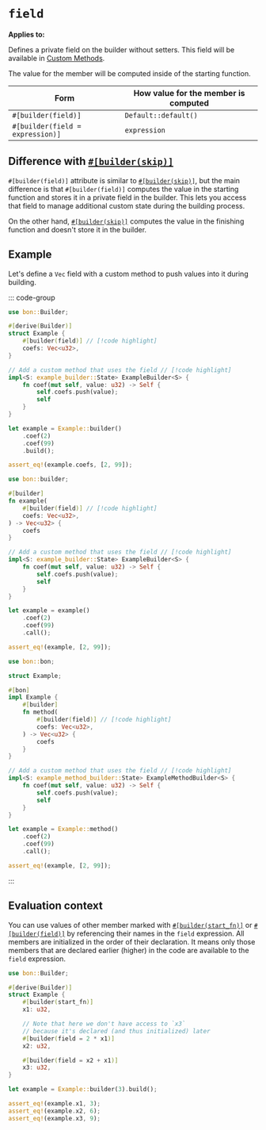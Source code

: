 # `field`

**Applies to:** <Badge type="warning" text="struct fields"/> <Badge type="warning" text="function arguments"/> <Badge type="warning" text="method arguments"/>

Defines a private field on the builder without setters. This field will be available in [Custom Methods](../../../guide/typestate-api/custom-methods).

The value for the member will be computed inside of the starting function.

| Form                             | How value for the member is computed |
| -------------------------------- | ------------------------------------ |
| `#[builder(field)]`              | `Default::default()`                 |
| `#[builder(field = expression)]` | `expression`                         |

## Difference with [`#[builder(skip)]`](./skip)

`#[builder(field)]` attribute is similar to [`#[builder(skip)]`](./skip), but the main difference is that `#[builder(field)]` computes the value in the starting function and stores it in a private field in the builder. This lets you access that field to manage additional custom state during the building process.

On the other hand, [`#[builder(skip)]`](./skip) computes the value in the finishing function and doesn't store it in the builder.

## Example

Let's define a `Vec` field with a custom method to push values into it during building.

::: code-group

```rust [Struct]
use bon::Builder;

#[derive(Builder)]
struct Example {
    #[builder(field)] // [!code highlight]
    coefs: Vec<u32>,
}

// Add a custom method that uses the field // [!code highlight]
impl<S: example_builder::State> ExampleBuilder<S> {
    fn coef(mut self, value: u32) -> Self {
        self.coefs.push(value);
        self
    }
}

let example = Example::builder()
    .coef(2)
    .coef(99)
    .build();

assert_eq!(example.coefs, [2, 99]);
```

```rust [Function]
use bon::builder;

#[builder]
fn example(
    #[builder(field)] // [!code highlight]
    coefs: Vec<u32>,
) -> Vec<u32> {
    coefs
}

// Add a custom method that uses the field // [!code highlight]
impl<S: example_builder::State> ExampleBuilder<S> {
    fn coef(mut self, value: u32) -> Self {
        self.coefs.push(value);
        self
    }
}

let example = example()
    .coef(2)
    .coef(99)
    .call();

assert_eq!(example, [2, 99]);
```

```rust [Method]
use bon::bon;

struct Example;

#[bon]
impl Example {
    #[builder]
    fn method(
        #[builder(field)] // [!code highlight]
        coefs: Vec<u32>,
    ) -> Vec<u32> {
        coefs
    }
}

// Add a custom method that uses the field // [!code highlight]
impl<S: example_method_builder::State> ExampleMethodBuilder<S> {
    fn coef(mut self, value: u32) -> Self {
        self.coefs.push(value);
        self
    }
}

let example = Example::method()
    .coef(2)
    .coef(99)
    .call();

assert_eq!(example, [2, 99]);
```

:::

## Evaluation context

You can use values of other member marked with [`#[builder(start_fn)]`](./start_fn) or [`#[builder(field)]`](./field) by referencing their names in the `field` expression. All members are initialized in the order of their declaration. It means only those members that are declared earlier (higher) in the code are available to the `field` expression.

```rust
use bon::Builder;

#[derive(Builder)]
struct Example {
    #[builder(start_fn)]
    x1: u32,

    // Note that here we don't have access to `x3`
    // because it's declared (and thus initialized) later
    #[builder(field = 2 * x1)]
    x2: u32,

    #[builder(field = x2 + x1)]
    x3: u32,
}

let example = Example::builder(3).build();

assert_eq!(example.x1, 3);
assert_eq!(example.x2, 6);
assert_eq!(example.x3, 9);
```
